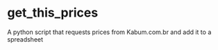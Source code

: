 # get_this_prices
A python script that requests prices from Kabum.com.br and add it to a spreadsheet
